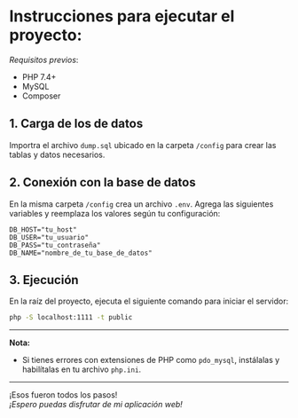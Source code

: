# Instrucciones para ejecutar el proyecto:

_Requisitos previos_:

- PHP 7.4+
- MySQL
- Composer

## 1. Carga de los de datos

Importra el archivo `dump.sql` ubicado en la carpeta `/config` para crear las tablas y datos necesarios.

## 2. Conexión con la base de datos

En la misma carpeta `/config` crea un archivo `.env`.
Agrega las siguientes variables y reemplaza los valores según tu configuración:

```env
DB_HOST="tu_host"
DB_USER="tu_usuario"
DB_PASS="tu_contraseña"
DB_NAME="nombre_de_tu_base_de_datos"
```

## 3. Ejecución

En la raíz del proyecto, ejecuta el siguiente comando para iniciar el servidor:

```bash
php -S localhost:1111 -t public
```

---

**Nota:**

- Si tienes errores con extensiones de PHP como `pdo_mysql`, instálalas y habilítalas en tu archivo `php.ini`.

---

¡Esos fueron todos los pasos!  
_¡Espero puedas disfrutar de mi aplicación web!_
